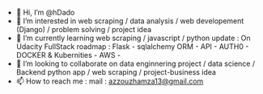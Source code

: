 - 👋 Hi, I’m @hDado
- 👀 I’m interested in web scraping / data analysis / web developement (Django) / problem solving / project idea
- 🌱 I’m currently learning web scraping / javascript / python
      update : On Udacity FullStack roadmap : Flask - sqlalchemy ORM - API - AUTH0 - DOCKER & Kubernities - AWS - 
- 💞️ I’m looking to collaborate on data enginnering project / data science / Backend python app / web scraping / project-business  idea
- 📫 How to reach me : mail : azzouzhamza13@gmail.com



<!---
hDado/hDado is a ✨ special ✨ repository because its `README.md` (this file) appears on your GitHub profile.
You can click the Preview link to take a look at your changes.
--->
